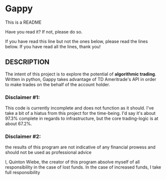 # Gappy
This is a README

Have you read it?
If not, please do so.

If you have read this line but not the ones below, please read the lines below.
If you have read all the lines, thank you!

## DESCRIPTION
The intent of this project is to explore the potential of **algorithmic trading**.  Written in python, Gappy takes advantage of TD Ameritrade's API in order to make trades on the behalf of the account holder.

### Disclaimer #1: 
This code is currently incomplete and does not function as it should.  I've take a bit of a hiatus from this project for the time-being.  I'd say it's about 97.3% complete in regards to infrastructure, but the core trading-logic is at about 67.2%.

### Disclaimer #2:
the results of this program are not indicative of any financial prowess and should not be used as professional advice

I, Quinton Wiebe, the creator of this program absolve myself of all responsibility in the case of lost funds.  In the case of increased funds, I take full responsibility
